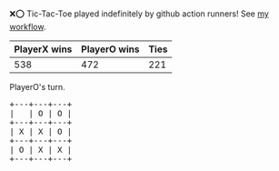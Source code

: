 :x::o: Tic-Tac-Toe played indefinitely by github action runners! See [my workflow](.github/workflows/play.yaml).

|PlayerX wins|PlayerO wins|Ties|
|-|-|-|
|538|472|221|

PlayerO's turn.

<pre>
+---+---+---+
|   | O | O |
+---+---+---+
| X | X | O |
+---+---+---+
| O | X | X |
+---+---+---+
</pre>